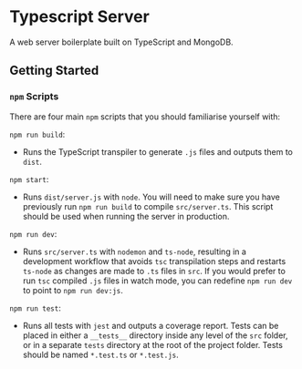 # Typescript Server

A web server boilerplate built on TypeScript and MongoDB.

## Getting Started

### `npm` Scripts

There are four main `npm` scripts that you should familiarise yourself with:

`npm run build`:

- Runs the TypeScript transpiler to generate `.js` files and outputs them to `dist`.

`npm start`:

- Runs `dist/server.js` with `node`. You will need to make sure you have previously run `npm run build` to compile `src/server.ts`. This script should be used when running the server in production.

`npm run dev`:

- Runs `src/server.ts` with `nodemon` and `ts-node`, resulting in a development workflow that avoids `tsc` transpilation steps and restarts `ts-node` as changes are made to `.ts` files in `src`. If you would prefer to run `tsc` compiled `.js` files in watch mode, you can redefine `npm run dev` to point to `npm run dev:js`.

`npm run test`:

- Runs all tests with `jest` and outputs a coverage report. Tests can be placed in either a `__tests__` directory inside any level of the `src` folder, or in a separate `tests` directory at the root of the project folder. Tests should be named `*.test.ts` or `*.test.js`.
